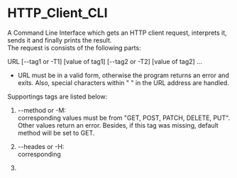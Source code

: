 # HTTP_Client_CLI
A Command Line Interface which gets an HTTP client request, interprets it, sends it and finally prints the result.<br>
The request is consists of the following parts:

URL [--tag1 or -T1] [value of tag1] [--tag2 or -T2] [value of tag2] ...

* URL must be in a valid form, otherwise the program returns an error and exits. Also, special characters within " " in the URL address are handled.

Supportings tags are listed below:
1. --method or -M: <br>
corresponding values must be from "GET, POST, PATCH, DELETE, PUT". Other values return an error. Besides, if this tag was missing, default method will be set to GET.

2. --heades or -H: <br>
corresponding

3.

